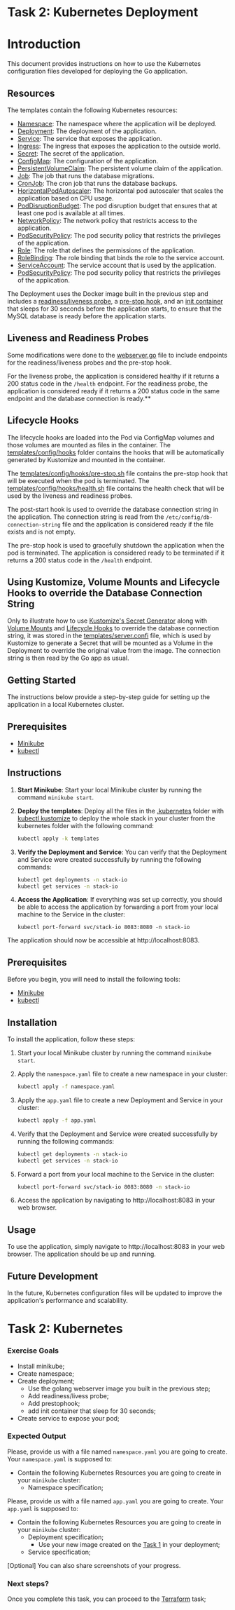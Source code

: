 # Task 2: Kubernetes Deployment

# Introduction

This document provides instructions on how to use the Kubernetes configuration files developed for deploying the Go application.

## Resources

The templates contain the following Kubernetes resources:

- [Namespace](./templates/namespace.yaml): The namespace where the application will be deployed.
- [Deployment](./templates/deployment.yaml): The deployment of the application.
- [Service](./templates/service.yaml): The service that exposes the application.
- [Ingress](./templates/ingress.yaml): The ingress that exposes the application to the outside world.
- [Secret](./templates/secret.yaml): The secret of the application.
- [ConfigMap](./templates/configmap.yaml): The configuration of the application.
- [PersistentVolumeClaim](./templates/persistentvolumeclaim.yaml): The persistent volume claim of the application.
- [Job](./templates/job.yaml): The job that runs the database migrations.
- [CronJob](./templates/cronjob.yaml): The cron job that runs the database backups.
- [HorizontalPodAutoscaler](./templates/horizontalpodautoscaler.yaml): The horizontal pod autoscaler that scales the application based on CPU usage.
- [PodDisruptionBudget](./templates/poddisruptionbudget.yaml): The pod disruption budget that ensures that at least one pod is available at all times.
- [NetworkPolicy](./templates/networkpolicy.yaml): The network policy that restricts access to the application.
- [PodSecurityPolicy](./templates/podsecuritypolicy.yaml): The pod security policy that restricts the privileges of the application.
- [Role](./templates/role.yaml): The role that defines the permissions of the application.
- [RoleBinding](./templates/rolebinding.yaml): The role binding that binds the role to the service account.
- [ServiceAccount](./templates/serviceaccount.yaml): The service account that is used by the application.
- [PodSecurityPolicy](./templates/podsecuritypolicy.yaml): The pod security policy that restricts the privileges of the application.

The Deployment uses the Docker image built in the previous step and includes a [readiness/liveness probe](https://kubernetes.io/docs/tasks/configure-pod-container/configure-liveness-readiness-startup-probes/), a [pre-stop hook](https://kubernetes.io/docs/concepts/containers/container-lifecycle-hooks/), and an [init container](https://kubernetes.io/docs/concepts/workloads/pods/init-containers/) that sleeps for 30 seconds before the application starts, to ensure that the MySQL database is ready before the application starts.

## Liveness and Readiness Probes

Some modifications were done to the [webserver.go](./webserver.go) file to include endpoints for the readiness/liveness probes and the pre-stop hook.

For the liveness probe, the application is considered healthy if it returns a 200 status code in the `/health` endpoint. For the readiness probe, the application is considered ready if it returns a 200 status code in the same endpoint and the database connection is ready.**

## Lifecycle Hooks

The lifecycle hooks are loaded into the Pod via ConfigMap volumes and those volumes are mounted as files in the container. The [templates/config/hooks](./templates/server.confi) folder contains the hooks that will be automatically generated by Kustomize and mounted in the container. 

The [templates/config/hooks/pre-stop.sh](./templates/server.confi/pre-stop.sh) file contains the pre-stop hook that will be executed when the pod is terminated. The [templates/config/hooks/health.sh](./templates/server.confi/health.sh) file contains the health check that will be used by the liveness and readiness probes.

The post-start hook is used to override the database connection string in the application. The connection string is read from the `/etc/config/db-connection-string` file and the application is considered ready if the file exists and is not empty.

The pre-stop hook is used to gracefully shutdown the application when the pod is terminated. The application is considered ready to be terminated if it returns a 200 status code in the `/health` endpoint.

## Using Kustomize, Volume Mounts and Lifecycle Hooks to override the Database Connection String

Only to illustrate how to use [Kustomize's Secret Generator](https://kubernetes.io/docs/tasks/configmap-secret/managing-secret-using-kustomize/) along with [Volume Mounts](https://kubernetes.io/docs/concepts/storage/volumes/) and [Lifecycle Hooks](https://kubernetes.io/docs/concepts/containers/container-lifecycle-hooks/) to override the database connection string, it was stored in the [templates/server.confi](./templates/server.confi) file, which is used by Kustomize to generate a Secret that will be mounted as a Volume in the Deployment to override the original value from the image. The connection string is then read by the Go app as usual. 

## Getting Started
The instructions below provide a step-by-step guide for setting up the application in a local Kubernetes cluster.

## Prerequisites

- [Minikube](https://minikube.sigs.k8s.io/docs/start/)
- [kubectl](https://kubernetes.io/docs/tasks/tools/install-kubectl/)

## Instructions

1. **Start Minikube**: Start your local Minikube cluster by running the command `minikube start`.

2. **Deploy the templates**: Deploy all the files in the [.kubernetes](./templates) folder with [kubectl kustomize](https://kubernetes.io/docs/tasks/manage-kubernetes-objects/kustomization/) to deploy the whole stack in your cluster from the kubernetes folder with the following command:

    ```bash
    kubectl apply -k templates
    ```

3. **Verify the Deployment and Service**: You can verify that the Deployment and Service were created successfully by running the following commands:

    ```bash
    kubectl get deployments -n stack-io
    kubectl get services -n stack-io
    ```

4. **Access the Application**: If everything was set up correctly, you should be able to access the application by forwarding a port from your local machine to the Service in the cluster:

    ```
    kubectl port-forward svc/stack-io 8083:8080 -n stack-io
    ```

The application should now be accessible at http://localhost:8083.

## Prerequisites

Before you begin, you will need to install the following tools:

- [Minikube](https://minikube.sigs.k8s.io/docs/start/)
- [kubectl](https://kubernetes.io/docs/tasks/tools/install-kubectl/)

## Installation

To install the application, follow these steps:

1. Start your local Minikube cluster by running the command `minikube start`.
2. Apply the `namespace.yaml` file to create a new namespace in your cluster:

    ```bash
    kubectl apply -f namespace.yaml
    ```

3. Apply the `app.yaml` file to create a new Deployment and Service in your cluster:

    ```bash
    kubectl apply -f app.yaml
    ```

4. Verify that the Deployment and Service were created successfully by running the following commands:

    ```bash
    kubectl get deployments -n stack-io
    kubectl get services -n stack-io
    ```

5. Forward a port from your local machine to the Service in the cluster:

    ```bash
    kubectl port-forward svc/stack-io 8083:8080 -n stack-io
    ```

6. Access the application by navigating to http://localhost:8083 in your web browser.

## Usage

To use the application, simply navigate to http://localhost:8083 in your web browser. The application should be up and running.

## Future Development

In the future, Kubernetes configuration files will be updated to improve the application's performance and scalability.

# Task 2: Kubernetes
### Exercise Goals

* Install minikube;
* Create namespace;
* Create deployment;
  * Use the golang webserver image you built in the previous step;
  * Add readiness/livess probe;
  * Add prestophook;
  * add init container that sleep for 30 seconds;
* Create service to expose your pod;

### Expected Output

Please, provide us with a file named `namespace.yaml` you are going to create. Your `namespace.yaml` is supposed to:
* Contain the following Kubernetes Resources you are going to create in your `minikube` cluster:
  * Namespace specification;

Please, provide us with a file named `app.yaml` you are going to create. Your `app.yaml` is supposed to:
* Contain the following Kubernetes Resources you are going to create in your `minikube` cluster:
  * Deployment specification;
    * Use your new image created on the [Task 1](../dockerize) in your deployment;
  * Service specification;

[Optional] You can also share screenshots of your progress.

### Next steps?

Once you complete this task, you can proceed to the [Terraform](../terraform) task;
